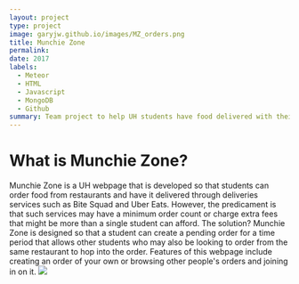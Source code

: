 ```yaml
---
layout: project
type: project
image: garyjw.github.io/images/MZ_orders.png
title: Munchie Zone
permalink:
date: 2017
labels:
  - Meteor
  - HTML
  - Javascript
  - MongoDB
  - Github
summary: Team project to help UH students have food delivered with their order cost under the delivery minimum.
---
```


# What is Munchie Zone?
Munchie Zone is a UH webpage that is developed so that students can order food from restaurants and have it delivered through deliveries services such as Bite Squad and Uber Eats. However, the predicament is that such services may have a minimum order count or charge extra fees that might be more than a single student can afford. The solution? Munchie Zone is designed so that a student can create a pending order for a time period that allows other students who may also be looking to order from the same restaurant to hop into the order. Features of this webpage include creating an order of your own or browsing other people's orders and joining in on it.
<img class="ui medium right floated rounded image" src="/images/MZ_order.png">

